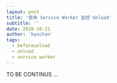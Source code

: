```yaml
---
layout: post
title: '使用 Service Worker 监控 Unload'
subtitle: ''
date: 2020-10-31
author: 'kyuchan'
tags:
  - beforeunload
  - unload
  - service worker
---
```


TO BE CONTINUS ...
